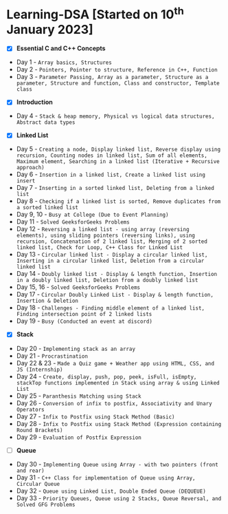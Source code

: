 # Learning-DSA [Started on 10<sup>th</sup> January 2023]
- [X] **Essential C and C++ Concepts**
- Day 1 - ```Array basics, Structures```
- Day 2 - ```Pointers, Pointer to structure, Reference in C++, Function```
- Day 3 - ```Parameter Passing, Array as a parameter, Structure as a parameter, Structure and function, Class and constructor, Template class```
- [X] **Introduction**
- Day 4 - ```Stack & heap memory, Physical vs logical data structures, Abstract data types```
- [X] **Linked List**
- Day 5 - ```Creating a node, Display linked list, Reverse display using recursion, Counting nodes in linked list, Sum of all elements, Maximum element, Searching in a linked list (Iterative + Recursive approach)```
- Day 6 - ```Insertion in a linked list, Create a linked list using insert```
- Day 7 - ```Inserting in a sorted linked list, Deleting from a linked list```
- Day 8 - ```Checking if a linked list is sorted, Remove duplicates from a sorted linked list```
- Day 9, 10 - ```Busy at College (Due to Event Planning)```
- Day 11 - ```Solved GeeksforGeeks Problems```
- Day 12 - ```Reversing a linked list - using array (reversing elements), using sliding pointers (reversing links), using recursion, Concatenation of 2 linked list, Merging of 2 sorted linked list, Check for Loop, C++ Class for Linked List```
- Day 13 - ```Circular linked list - Display a circular linked list, Inserting in a circular linked list, Deletion from a circular linked list```
- Day 14 - ```Doubly linked list - Display & length function, Insertion in a doubly linked list, Deletion from a doubly linked list```
- Day 15, 16 - ```Solved GeeksforGeeks Problems```
- Day 17 - ```Circular Doubly Linked List - Display & length function, Insertion & Deletion```
- Day 18 - ```Challenges - Finding middle element of a linked list, Finding intersection point of 2 linked lists```
- Day 19 - ```Busy (Conducted an event at discord) ```
- [X] **Stack**
- Day 20 - ```Implementing stack as an array```
- Day 21 - ```Procrastination```
- Day 22 & 23 - ```Made a Quiz game + Weather app using HTML, CSS, and JS (Internship)```
- Day 24 - ```Create, display, push, pop, peek, isFull, isEmpty, stackTop functions implemented in Stack using array & using Linked List``` 
- Day 25 - ```Paranthesis Matching using Stack```
- Day 26 - ```Conversion of infix to postfix, Associativity and Unary Operators```
- Day 27 - ```Infix to Postfix using Stack Method (Basic)```
- Day 28 - ```Infix to Postfix using Stack Method (Expression containing Round Brackets)```
- Day 29 - ```Evaluation of Postfix Expression```
- [ ] **Queue**
- Day 30 - ```Implementing Queue using Array - with two pointers (front and rear)```
- Day 31 - ```C++ Class for implementation of Queue using Array, Circular Queue```
- Day 32 - ```Queue using Linked List, Double Ended Queue (DEQUEUE)```
- Day 33 - ```Priority Queues, Queue using 2 Stacks, Queue Reversal, and Solved GFG Problems```